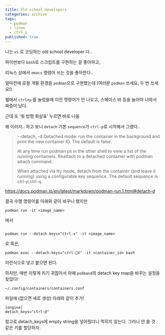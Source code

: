 ```yaml
---
title: Old school developers
categories: archive
tags:
  - podman
  - linux
  - ctrl_p
published: true
---
```

나는 `vi` 로 코딩하는 old school developer 다..

파이썬보다 `bash`로 스크립트를 구현하는 걸 좋아하고,

리눅스 상에서 `emacs` 명령어 쓰는 것을 좋아한다..


얼마전에 로컬 개발 환경을 `podman`으로 구현했는데 (여러분 `podman` 쓰세요, 두 번 쓰세요!)

쉘에서 `ctrl+p` 를 눌렀을때 이전 명령어가 안 나오고, 스페이스 바 등을 눌러야 나와서 짜증이 났다.

근데 또 '윗 방향 화살표' 누르면 바로 나옴


왜 이러지.. 하고 보니 `detach` 기본 `sequence`가 `ctrl-p`로 시작해서 그랬다..

> --detach, -d
> Detached mode: run the container in the background and print the new container ID. The default is false.
> 
> At any time run podman ps in the other shell to view a list of the running containers. Reattach to a detached container with podman attach command.
> 
> When attached via tty mode, detach from the container (and leave it running) using a configurable key sequence. The default sequence is ctrl-p,ctrl-q.

https://docs.podman.io/en/latest/markdown/podman-run.1.html#detach-d


결국 수행 명령어를 아래와 같이 바꾸니 됐지만

```
podman run -it <image_name>
```
에서
```

podman run --detach-keys="ctrl-x" -it <image_name>
```
로 혹은,

```
podman exec --detach-keys="ctrl-X" -it <container_id> bash
```

이런식으로 넣고 붙으면 된다.

하지만, 매번 이렇게 치기 귀찮아서 아예 `podmand`의 detach key map을 바꾸는 설정을 찾았다!

`~/.config/containers/containers.conf` 

파일에 (없으면 새로 생성) 아래와 같이 추가!

```
[engine]
detach_keys="ctrl-@"
```

참고로 detach_keys에 empty string을 넣어줬더니 먹히지 않는다. 그러니 안 쓸 것 같은 키를 할당하자.